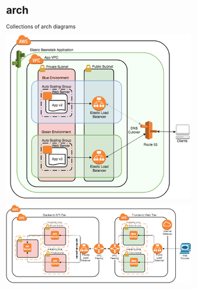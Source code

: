 # arch

Collections of arch diagrams

![Screenshot](blobid0-b8f458d9-aee2-4f1a-994c-526ed03c6eff.png)

![Screenshot](blobid1-0eb6f064-87bf-4e08-a89e-73baea5713df.png)
